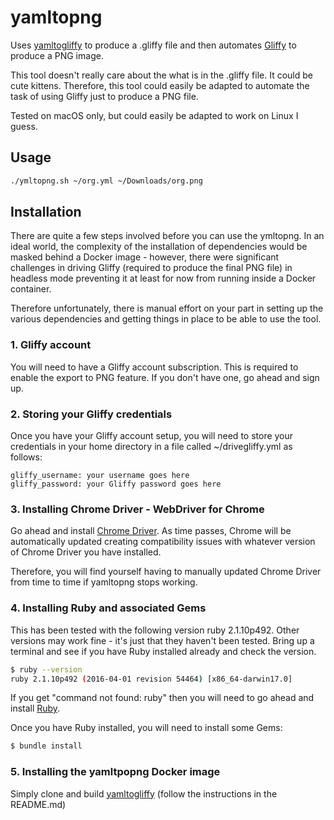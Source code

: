 # yamltopng
Uses [yamltogliffy](https://github.com/yzxbmlf/yamltogliffy) to produce a .gliffy file and then automates [Gliffy](https://www.gliffy.com) to produce 
a PNG image.

This tool doesn't really care about the what is in the .gliffy file. It could be
cute kittens. Therefore, this tool could easily be adapted to automate the task
of using Gliffy just to produce a PNG file.

Tested on macOS only, but could easily be adapted to work on Linux I guess.

## Usage

~~~~bash
./ymltopng.sh ~/org.yml ~/Downloads/org.png
~~~~

## Installation

There are quite a few steps involved before you can use the ymltopng. In
an ideal world, the complexity of the installation of dependencies would be 
masked behind a Docker image - however, there were significant challenges in 
driving Gliffy (required to produce the final PNG file) in headless mode 
preventing it at least for now from running inside a Docker container.

Therefore unfortunately, there is manual effort on your part in setting up the
various dependencies and getting things in place to be able to use the tool.

### 1. Gliffy account

You will need to have a Gliffy account subscription. This is required to enable
the export to PNG feature. If you don't have one, go ahead and sign up.

### 2. Storing your Gliffy credentials

Once you have your Gliffy account setup, you will need to store your
credentials in your home directory in a file called ~/drivegliffy.yml
as follows:

~~~~
gliffy_username: your username goes here
gliffy_password: your Gliffy password goes here
~~~~

### 3. Installing Chrome Driver - WebDriver for Chrome

Go ahead and install [Chrome Driver](http://chromedriver.chromium.org/downloads). As time passes, Chrome will be automatically 
updated creating compatibility issues with whatever version of Chrome Driver you 
have installed.

Therefore, you will find yourself having to manually updated Chrome Driver from time 
to time if yamltopng stops working.

### 4. Installing Ruby and associated Gems

This has been tested with the following version ruby 2.1.10p492. Other versions
may work fine - it's just that they haven't been tested. Bring up a
terminal and see if you have Ruby installed already and check the version.

~~~~bash
$ ruby --version
ruby 2.1.10p492 (2016-04-01 revision 54464) [x86_64-darwin17.0]
~~~~

If you get "command not found: ruby" then you will need to go ahead and
install [Ruby](https://www.ruby-lang.org/en/documentation/installation/).

Once you have Ruby installed, you will need to install some Gems:

~~~~bash
$ bundle install
~~~~

### 5. Installing the yamltpopng Docker image

Simply clone and build [yamltogliffy](https://github.com/yzxbmlf/yamltogliffy) (follow the instructions in the README.md)
